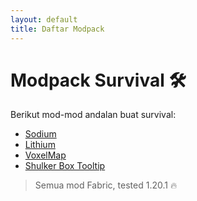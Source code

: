 ```yaml
---
layout: default
title: Daftar Modpack
---
```


# Modpack Survival 🛠️

Berikut mod-mod andalan buat survival:

- [Sodium](https://modrinth.com/mod/sodium)
- [Lithium](https://modrinth.com/mod/lithium)
- [VoxelMap](https://modrinth.com/mod/voxelmap)
- [Shulker Box Tooltip](https://modrinth.com/mod/shulkerboxtooltip)

> Semua mod Fabric, tested 1.20.1 🔥
